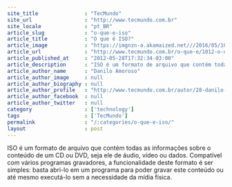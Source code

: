 ```yaml
---
site_title               : "TecMundo"
site_url                 : "http://www.tecmundo.com.br"
site_locale              : "pt_BR"
article_slug             : "o-que-e-iso"
article_title            : "O que é ISO?"
article_image            : "https://imgnzn-a.akamaized.net///2016/05/10/10105215026067-t1200x480.jpg"
article_url              : "http://www.tecmundo.com.br/o-que-e/1012-o-que-e-iso-.htm"
article_published_at     : "2012-05-28T17:32:34-03:00"
article_description      : "ISO é um formato de arquivo que contém todas as informações sobre o conteúdo de um CD ou DVD, seja ele de áudio, vídeo ou dados. Compatível com vários programas gravadores, a funcionalidade deste formato é ser simples: basta abri-lo em um programa para poder gravar este conteúdo ou até mesmo executá-lo sem a necessidade da mídia física."
article_author_name      : "Danilo Amoroso"
article_author_image     : null
article_author_biography : null
article_author_profile   : "http://www.tecmundo.com.br/autor/28-danilo-amoroso/"
article_author_facebook  : null
article_author_twitter   : null
category                 : ['technology']
tags                     : ['TecMundo']
permalink                : "/:categories/o-que-e-iso/"
layout                   : post
---
```


ISO é um formato de arquivo que contém todas as informações sobre o conteúdo de um CD ou DVD, seja ele de áudio, vídeo ou dados. Compatível com vários programas gravadores, a funcionalidade deste formato é ser simples: basta abri-lo em um programa para poder gravar este conteúdo ou até mesmo executá-lo sem a necessidade da mídia física.
